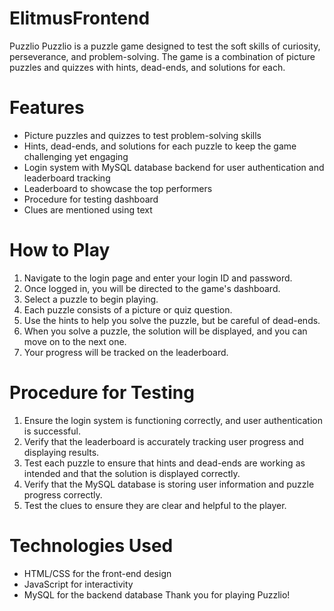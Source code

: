 # ElitmusFrontend
Puzzlio
Puzzlio is a puzzle game designed to test the soft skills of curiosity, perseverance, and problem-solving. The game is a combination of picture puzzles and quizzes with hints, dead-ends, and solutions for each.
# Features
*	Picture puzzles and quizzes to test problem-solving skills
*	Hints, dead-ends, and solutions for each puzzle to keep the game challenging yet engaging
*	Login system with MySQL database backend for user authentication and leaderboard tracking
*	Leaderboard to showcase the top performers
*	Procedure for testing dashboard
*	Clues are mentioned using text
# How to Play
1.	Navigate to the login page and enter your login ID and password.
2.	Once logged in, you will be directed to the game's dashboard.
3.	Select a puzzle to begin playing.
4.	Each puzzle consists of a picture or quiz question.
5.	Use the hints to help you solve the puzzle, but be careful of dead-ends.
6.	When you solve a puzzle, the solution will be displayed, and you can move on to the next one.
7.	Your progress will be tracked on the leaderboard.
# Procedure for Testing
1.	Ensure the login system is functioning correctly, and user authentication is successful.
2.	Verify that the leaderboard is accurately tracking user progress and displaying results.
3.	Test each puzzle to ensure that hints and dead-ends are working as intended and that the solution is displayed correctly.
4.	Verify that the MySQL database is storing user information and puzzle progress correctly.
5.	Test the clues to ensure they are clear and helpful to the player.
# Technologies Used
*	HTML/CSS for the front-end design
*	JavaScript for interactivity
*	MySQL for the backend database
Thank you for playing Puzzlio!

